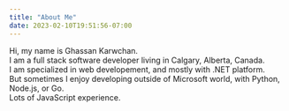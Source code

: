 ```yaml
---
title: "About Me"
date: 2023-02-10T19:51:56-07:00
---
```




Hi, my name is Ghassan Karwchan.  
I am a full stack software developer living in Calgary, Alberta, Canada.  
I am specialized in web developement, and mostly with .NET platform.  
But sometimes I enjoy developing outside of Microsoft world, with Python, Node.js, or Go.  
Lots of JavaScript experience.  


